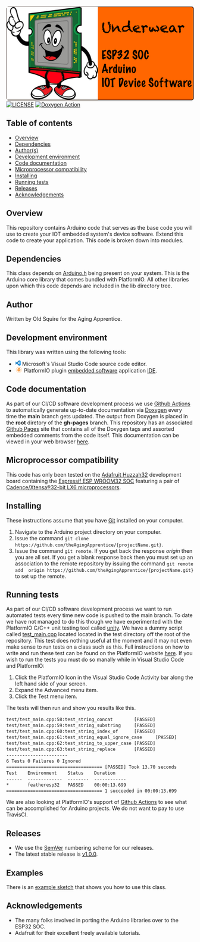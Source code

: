 ![Underwear logo](img/readmeBanner.png)
[![LICENSE](https://img.shields.io/badge/license-MIT-blue.svg)](https://raw.githubusercontent.com/mmistakes/minimal-mistakes/master/LICENSE)
[![Doxygen Action](https://github.com/theAgingApprentice/aaChip/actions/workflows/main.yml/badge.svg?event=push)](https://github.com/theAgingApprentice/aaChip/actions/workflows/main.yml)
## Table of contents
* [Overview](#Overview)
* [Dependencies](#Dependencies)
* [Author(s)](#Author)
* [Development environment](#Development-environment)
* [Code documentation](#Code-documentation)
* [Microprocessor compatibility](#Microprocessor-compatibility)
* [Installing](#Installing)
* [Running tests](#Running-tests)
* [Releases](#Releases)
* [Acknowledgements](#Acknowledgements)

## Overview
This repository contains Arduino code that serves as the base code you will use to create your IOT embedded system's device software. Extend this code to create your application. This code is broken down into modules.

## Dependencies
This class depends on <a href="https://github.com/espressif/arduino-esp32">
Arduino.h</a> being present on your system. This is the Arduino core library
that comes bundled with PlatformIO. All other libraries upon which this code 
depends are included in the lib directory tree. 

## Author
Written by Old Squire for the Aging Apprentice.

## Development environment
This library was written using the following tools:
* [<img src="/img/vscLogo.png" width="15" height="15">](https://code.visualstudio.com/docs) 
Microsoft's Visual Studio Code source code editor. 
* [<img src="/img/pioLogo.png" width="20" height="15">](https://platformio.org/) 
PlatformIO plugin 
[embedded software](https://en.wikipedia.org/wiki/Embedded_software) application 
[IDE](https://en.wikipedia.org/wiki/Integrated_development_environment). 

## Code documentation
As part of our CI/CD software development process we use 
[Github Actions](https://docs.github.com/en/actions) to automatically generate
up-to-date documentation via [Doxygen](https://www.doxygen.nl/index.html) every 
time the **main** branch gets updated. The output from Doxygen is placed in the 
**root** diretory of the **gh-pages** branch. This repository has an associated 
[Github Pages](https://pages.github.com/) site that contains all of the Doxygen
tags and assorted embedded comments from the code itself. This documentation 
can be viewed in your web browser 
[here](https://theagingapprentice.github.io/underwear/html/index.html).    

## Microprocessor compatibility
This code has only been tested on the [Adafruit Huzzah32](https://learn.adafruit.com/adafruit-huzzah32-esp32-feather) development board containing the [Espressif ESP WROOM32 SOC](https://www.espressif.com/sites/default/files/documentation/esp32_datasheet_en.pdf) featuring a pair of [Cadence/Xtensa®32-bit LX6 microprocessors](https://mirrobo.ru/wp-content/uploads/2016/11/Cadence_Tensillica_Xtensa_LX6_ds.pdf). 

## Installing
These instructions assume that you have [Git](https://git-scm.com/) installed on 
your computer.

1. Navigate to the Arduino project directory on your computer.
2. Issue the command `git clone https://github.com/theAgingApprentice/{projectName.git}`.
3. Issue the command `git remote`. If you get back the response *origin* then 
you are all set. If you get a blank response back then you must set up an 
association to the remote repository by issuing the command `git remote add 
origin https://github.com/theAgingApprentice/{projectName.git}` to set up the remote. 

## Running tests
As part of our CI/CD software development process we want to run automated tests 
every time new code is pushed to the main branch. To date we have not managed to
do this though we have experimented with the PlatformIO C/C++ unit testing tool 
called [unity](https://github.com/ThrowTheSwitch/Unity). We have a dummy script
called [test_main.cpp](test/test_main.cpp) located located in the test directory 
off the root of the repository. This test does nothing useful at the moment and
it may not even make sense to run tests on a class such as this. Full 
instructions on how to write and run these test can be found on the PlatformIO 
website 
[here](https://docs.platformio.org/en/latest/tutorials/espressif32/arduino_debugging_unit_testing.html#writing-unit-tests). 
If you wish to run the tests you must do so manally while in Visual Studio Code 
and PlatformIO:

1. Click the PlatformIO Icon in the Visual Studio Code Activity bar along the left
hand side of your screen.
2. Expand the Advanced menu item.
3. Click the Test menu item.

The tests will then run and show you results like this.

```
test/test_main.cpp:58:test_string_concat        [PASSED]
test/test_main.cpp:59:test_string_substring     [PASSED]
test/test_main.cpp:60:test_string_index_of      [PASSED]
test/test_main.cpp:61:test_string_equal_ignore_case     [PASSED]
test/test_main.cpp:62:test_string_to_upper_case [PASSED]
test/test_main.cpp:63:test_string_replace       [PASSED]
-----------------------
6 Tests 0 Failures 0 Ignored
==================================== [PASSED] Took 13.70 seconds 
Test    Environment    Status    Duration
------  -------------  --------  ------------
*       featheresp32   PASSED    00:00:13.699
==================================== 1 succeeded in 00:00:13.699 
```

We are also looking at PlatformIO's support of 
[Github Actions](https://docs.platformio.org/en/latest/integration/ci/github-actions.html) 
to see what can be accomplished for Arduino projects. We do not want to pay to 
use TravisCI. 

## Releases
* We use the [SemVer](http://semver.org/) numbering scheme for our releases. 
* The latest stable release is [v1.0.0](https://github.com/theAgingApprentice/underwear/releases/tag/v1.0.0).

## Examples
There is an [example sketch](https://github.com/theAgingApprentice/underwear/blob/main/examples/simpleExample/simpleExample.cpp) that shows you how to use this class.

## Acknowledgements
* The many folks involved in porting the Arduino libraries over to the ESP32 SOC.
* Adafruit for their excellent freely available tutorials.
